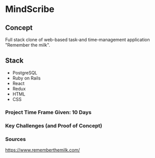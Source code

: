 # MindScribe

## Concept
Full stack clone of web-based task-and time-management application "Remember the milk".

## Stack
- PostgreSQL
- Ruby on Rails
- React
- Redux
- HTML
- CSS

### Project Time Frame Given: 10 Days

### Key Challenges (and Proof of Concept)

### Sources
https://www.rememberthemilk.com/
